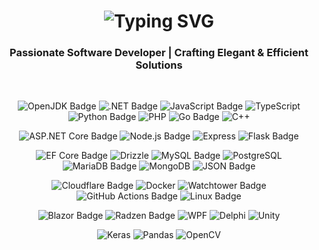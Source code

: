 <h1 align="center">
  <img src="https://readme-typing-svg.herokuapp.com/?font=Fira+Code&color=36BCF7&size=30&center=true&vCenter=true&width=1000&height=60&duration=4000&lines=👋+Welcome+to+My+Profile;🚀+Exploring+Tech+and+Innovation;" alt="Typing SVG" />
</h1>

<h3 align="center">Passionate Software Developer | Crafting Elegant & Efficient Solutions</h3>

<br/>

<p align="center">
  <img src="https://img.shields.io/badge/Java-000?logo=openjdk&logoColor=fff&style=flat" alt="OpenJDK Badge">
  <img src="https://img.shields.io/badge/C%23-512BD4?logo=dotnet&logoColor=fff&style=flat" alt=".NET Badge">
  <img src="https://img.shields.io/badge/JavaScript-F7DF1E?logo=javascript&logoColor=000&style=flat" alt="JavaScript Badge">
  <img src="https://img.shields.io/badge/TypeScript-3178C6?logo=typescript&logoColor=fff&style=flat" alt="TypeScript" />
  <img src="https://img.shields.io/badge/Python-3776AB?logo=python&logoColor=fff&style=flat" alt="Python Badge">
  <img src="https://img.shields.io/badge/PHP-777BB4?logo=php&logoColor=fff&style=flat" alt="PHP" />
  <img src="https://img.shields.io/badge/Go-00ADD8?logo=go&logoColor=fff&style=flat" alt="Go Badge">
  <img src="https://img.shields.io/badge/C%2B%2B-00599C?logo=cplusplus&logoColor=fff&style=flat" alt="C++" />
</p>

<p align="center">
  <img src="https://img.shields.io/badge/ASP.NET%20Core-512BD4?logo=dotnet&logoColor=fff&style=flat" alt="ASP.NET Core Badge">
  <img src="https://img.shields.io/badge/Node.js-5FA04E?logo=nodedotjs&logoColor=fff&style=flat" alt="Node.js Badge">
  <img src="https://img.shields.io/badge/Express-000?logo=express&logoColor=fff&style=flat" alt="Express">
  <img src="https://img.shields.io/badge/Flask-000?logo=flask&logoColor=fff&style=flat" alt="Flask Badge">
</p>

<p align="center">
  <img src="https://img.shields.io/badge/EF%20Core-512BD4?logo=dotnet&logoColor=fff&style=flat" alt="EF Core Badge">
  <img src="https://img.shields.io/badge/Drizzle-C5F74F?logo=drizzle&logoColor=000&style=flat" alt="Drizzle">
  <img src="https://img.shields.io/badge/MySQL-4479A1?logo=mysql&logoColor=fff&style=flat" alt="MySQL Badge">
  <img src="https://img.shields.io/badge/PostgreSQL-4169E1?logo=postgresql&logoColor=fff&style=flat" alt="PostgreSQL" />
  <img src="https://img.shields.io/badge/MariaDB-003545?logo=mariadb&logoColor=fff&style=flat" alt="MariaDB Badge">
  <img src="https://img.shields.io/badge/MongoDB-47A248?logo=mongodb&logoColor=fff&style=flat" alt="MongoDB">
  <img src="https://img.shields.io/badge/JSON-000?logo=json&logoColor=fff&style=flat" alt="JSON Badge">
</p>

<p align="center">
  <img src="https://img.shields.io/badge/Cloudflare-F38020?logo=cloudflare&logoColor=fff&style=flat" alt="Cloudflare Badge">
  <img src="https://img.shields.io/badge/Docker-2496ED?logo=docker&logoColor=fff&style=flat" alt="Docker" />
  <img src="https://img.shields.io/badge/Watchtower-416271?logo=watchtower&logoColor=fff&style=flat" alt="Watchtower Badge">
  <img src="https://img.shields.io/badge/GitHub%20Actions-2088FF?logo=githubactions&logoColor=fff&style=flat" alt="GitHub Actions Badge">
  <img src="https://img.shields.io/badge/Linux-FCC624?logo=linux&logoColor=000&style=flat" alt="Linux Badge">
</p>

<p align="center">
  <img src="https://img.shields.io/badge/Blazor-512BD4?logo=blazor&logoColor=fff&style=flat" alt="Blazor Badge">
  <img src="https://img.shields.io/badge/Radzen-512BD4?logo=dotnet&logoColor=fff&style=flat" alt="Radzen Badge">
  <img src="https://img.shields.io/badge/WPF-512BD4?logo=dotnet&logoColor=fff&style=flat" alt="WPF" />
  <img src="https://img.shields.io/badge/Delphi-E62431?logo=delphi&logoColor=fff&style=flat" alt="Delphi" />
  <img src="https://img.shields.io/badge/Unity-FFF?logo=unity&logoColor=000&style=flat" alt="Unity">
</p>

<p align="center">
  <img src="https://img.shields.io/badge/Keras-D00000?logo=keras&logoColor=fff&style=flat" alt="Keras" />
  <img src="https://img.shields.io/badge/pandas-150458?logo=pandas&logoColor=fff&style=flat" alt="Pandas" />
  <img src="https://img.shields.io/badge/OpenCV-5C3EE8?logo=opencv&logoColor=fff&style=flat" alt="OpenCV" />
</p>
